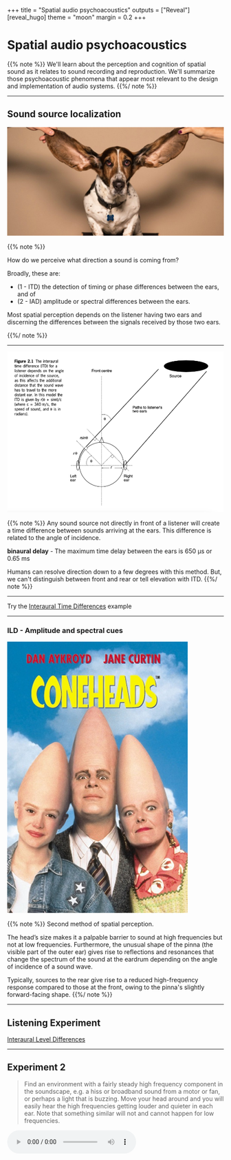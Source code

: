 +++
title = "Spatial audio psychoacoustics"
outputs = ["Reveal"]
[reveal_hugo]
theme = "moon"
margin = 0.2
+++

# Spatial audio psychoacoustics

{{% note %}}
We'll learn about the perception and cognition of spatial sound as it relates to sound recording and reproduction. We'll summarize those psychoacoustic phenomena that appear most relevant to the design and implementation of audio systems.
{{%/ note %}}

---

## Sound source localization

![](Big-Ears-3387165105.jpg)

{{% note %}}

How do we perceive what direction a sound is coming from?

Broadly, these are:
* (1 - ITD) the detection of timing or phase differences between the ears, and of 
* (2 - IAD) amplitude or spectral differences between the ears.

Most spatial perception depends on the listener having two ears and discerning the differences between the signals received by those two ears.

{{%/ note %}}

---

![](ITD.png)


{{% note %}}
Any sound source not directly in front of a listener will create a time difference between sounds arriving at the ears. This difference is related to the angle of incidence.

 **binaural delay** - The maximum time delay between the ears is 650 μs or 0.65 ms

Humans can resolve direction down to a few degrees with this method. But, we can't distinguish between front and rear or tell elevation with ITD.
{{%/ note %}}

---

Try the [Interaural Time Differences](https://isle.hanover.edu/isle2/Ch11AudBrainLoc/Ch11InterTime.html) example 

---


### ILD - Amplitude and spectral cues

![](cone.jpg)

{{% note %}}
Second method of spatial perception.

The head’s size makes it a palpable barrier to sound at high frequencies but not at low frequencies. Furthermore, the unusual shape of the pinna (the visible part of the outer ear) gives rise to reflections and resonances that change the spectrum of the sound at the eardrum depending on the angle of incidence of a sound wave.

Typically, sources to the rear give rise to a reduced high-frequency response compared to those at the front, owing to the pinna's slightly forward-facing shape.
{{%/ note %}}

---

## Listening Experiment

[Interaural Level Differences](https://isle.hanover.edu/Ch11AudBrainLoc/Ch11InterLoud.html)

---

## Experiment 2 

> Find an environment with a fairly steady high frequency component in the soundscape, e.g. a hiss or broadband sound from a motor or fan, or perhaps a light that is buzzing. Move your head around and you will easily hear the high frequencies getting louder and quieter in each ear. Note that something similar will not and cannot happen for low frequencies.

<audio src="HighHum.wav" controls>

---

low frequencies are localized by ITD **(interaural time differences)**

high frequencies are localized by IAD **(interaural amplitude differences)**

---

- Localization with only ITD, interaural time differences. Source: IPO73
  - <audio src="IPO73-BinauralArrivalTime.wav" controls>
- The same effect in smaller steps with percussive sounds
  - <audio src="Binaural_demo.wav" controls>
- Switching interaural phase differences of 45° for 500 Hz and 2 kHz tones. Source: IPO72
  - <audio src="IPO72-BInauralPhase.wav" controls>

{{% note %}}
The last example refers to a phase difference, but keep in mind that a phase difference is simply a minimal time difference on the order of magnitude of a fraction of the period of the wave. For the lower frequency (500 Hz), you can hear a spatial shift with these phase switches, but for 2 kHz, you cannot. This is because at high frequencies, a phase shift is tiny and not unique, in the sense that it could be 1/2 wavelength, or 3/2, or anything similar, and besides, these tones would not diffract around the head.
{{%/ note %}}

---

![](man-listening-with-big-ears-picture-id487047931-767487051.jpg)

{{% note %}}
A study of a few human pinnae will quickly show that, rather like fingerprints, they are not identical. They vary quite widely in shape and size.

HRTF - a response that characterizes how an ear receives a sound from a point in space. As sound strikes the listener, the size and shape of the head, ears, ear canal, density of the head, size and shape of nasal and oral cavities, all transform the sound and affect how it is perceived, boosting some frequencies and attenuating other

HRTFs are used now to simulate spatial cues, though difficulties arise if the HRTF used is different from yours.
{{%/ note %}}

---

![](https://upload.wikimedia.org/wikipedia/commons/4/4a/FreqHRTF.jpg)

---

#### Listening Experiment - same sound different HRTFS

- <audio src="HRTF/IRC_1002_P345.wav" controls>
- <audio src="HRTF/IRC_1003_P345.wav" controls>
- <audio src="HRTF/IRC_1004_P345.wav" controls>
- <audio src="HRTF/IRC_1006_P345.wav" controls>
- <audio src="HRTF/IRC_1008_P345.wav" controls>
- <audio src="HRTF/IRC_1012_P345.wav" controls>

source: http://recherche.ircam.fr/equipes/salles/listen/sounds.html

---

[PHRTF - Dolby Professional](https://professional.dolby.com/phrtf)

---

![](precedence.png)

{{% note %}}
**Precedence effect**

There is a distinct difference between the spatial perception that arises when two ears detect a single wavefront (i.e. from a single source) and when two arrivals of a similar sound come from different directions and are detected by both ears (as shown in Figure 2.3).

The former gives rise to spatial perceptions based primarily on what is known as the ‘binaural delay’ (essentially the time-of-arrival difference that arises between the ears for the particular angle of incidence), and the latter gives rise to spatial perceptions based primarily on various forms of ‘precedence effect’ (or ‘law of the first wavefront’).

In loudspeaker listening, the precedence effect is more relevant, as a rule.
{{%/ note %}}

---

### Cocktail party effect

- Same voice with mixed texts, mono then stereo
  - <audio src="Cocktail_Party_Effect.wav" controls>
- Two texts, one at a time, then mixed; source: Duda
  - <audio src="Duda13-CocktailPartyEffect.wav" controls>

{{% note %}}
Cocktail party effect refers to our ability to identify and focus on a specific source amid other sources. The implied example is of a crowded social space where many voices are simultaneously speaking, and our ability to focus on one or two of them. 

First, we need to identify what sounds “belong” to each speech stream, and the most important cue to do that is the direction and location where they come from. Sounds coming from the same direction and location (i.e. distance) are assumed to be from the same source.
{{%/ note %}}

---

![](th-1700196290.jpg)

{{% note %}}
Some spatial cues are context-dependent and may be strongly influenced by the information presented by other senses, particularly vision. Learned experience leads the brain to expect certain cues to imply certain spatial conditions, and confusion may arise if this is contradicted. For example, it is unusual to experience the sound of a plane flying along beneath one, but the situation can occasionally arise when climbing mountains. Generally, one expects planes to fly above, and most people will look up or duck when played loud binaural recordings of planes flying over, even if the spectral cues do not imply this direction.
{{%/ note %}}

---

# Distance and depth perception

{{% note %}}
Apart from the lateralization of sound sources, the ability to perceive the distance and depth of sound images is crucial to our subjective appreciation of sound quality.

**Distance** is a term specifically related to how far away an individual source appears to be, whereas **depth** can describe the overall front-back distance of a scene and the sense of perspective created. Individual sources may also appear to have depth.
{{%/ note %}}

---

## Distance perception

1. Quieter (extra distance traveled).
2. Less high-frequency content (air absorption).
3. More reverberant (in a reflective environment).
4. There is less difference between time of direct sound and first-floor reflection.
5. Attenuated ground reflection.

{{% note %}}

A sound that is far away.

Numerous studies have shown that absolute distance perception, using the auditory sense alone, is very unreliable in **non- reflective environments**,

In **reflective environments,** on the other hand, substantial additional information is available to the brain. The ratio of direct to reverberant sound is directly related to source distance, the reverberation time and the early reflection timing tell the brain a lot about the size of the space and the distance to the surfaces, thereby giving it boundaries beyond which sources could not reasonably be expected to lie.
{{%/ note %}}

---

### Apparent source width

![](ASW.png)

{{% note %}}
The subjective phenomenon of apparent or auditory source width (ASW) has been studied for several years, mainly by psychoacousticians interested in the acoustics of concert halls. (For a useful review of this topic, see Beranek (1997): Concert and Opera Halls: How They Sound). ASW relates to the issue of **how large a space a source appears to occupy from a sonic point of view** (ignoring vision for the moment), as shown in Figure 2.8, and is best described as a **‘source spaciousness’ phenomenon**.

For concert halls generally experiments show that larger ASW is better but the optimum width is unknown.

We think this phenomenon is related to image blur
{{%/ note %}}

---

Envelopment and spaciousness

<img src="OIG.jpg" width=600>

Source - DALL-E

{{% note %}} 

How **enveloping or spacious** is the listener's perceived environment? This is hard to pin down.

Spaciousness refers to the perceived size of the acoustic space in which the sound is heard. Spaciousness is often used to describe the sense of open space or ‘room’ in which the subject is located, usually due to some sound sources such as musical instruments playing in that space. It is also related to the sense of ‘externalisation’ perceived – whether the sound appears outside the head rather than constrained to a region close to or inside it.

Envelopment refers to the degree to which the sound field surrounds the listener and provides a sense of being enveloped by sound. **Envelopment** is a similar term used to describe the sense of immersivity and involvement in a (reverberant) soundfield, with that sound coming from all around. It is regarded as a positive quality that is experienced in good concert halls.

{{%/ note %}}

---

# Naturalness

{{% note %}}
This is one of the goals of spatial sound reproduction. It doesn't have an easily defined meaning.
{{%/ note %}}

---

### Subjective attributes of spatial impression

![](spatial-impression.png)
